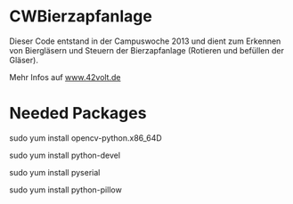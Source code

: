 CWBierzapfanlage
================

Dieser Code entstand in der Campuswoche 2013 und dient zum Erkennen von Biergläsern und Steuern der Bierzapfanlage (Rotieren und befüllen der Gläser). 

Mehr Infos auf www.42volt.de 

Needed Packages
==============
sudo yum install opencv-python.x86_64D

sudo yum install python-devel

sudo yum install pyserial

sudo yum install python-pillow

